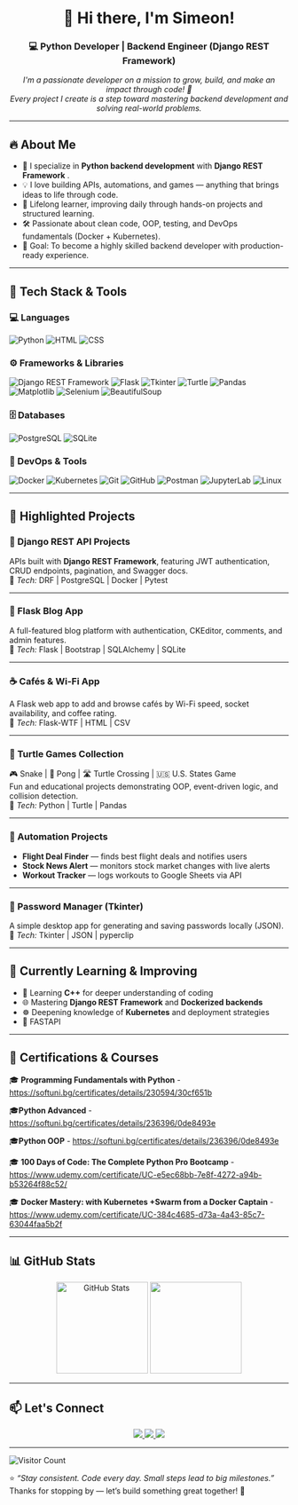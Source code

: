 <h1 align="center">👋 Hi there, I'm Simeon!</h1>
<h3 align="center">💻 Python Developer | Backend Engineer (Django REST Framework)</h3>

<p align="center">
  <em>I'm a passionate developer on a mission to grow, build, and make an impact through code! 🚀</em><br>
  <em>Every project I create is a step toward mastering backend development and solving real-world problems.</em>
</p>

---

## 🔥 About Me

- 🐍 I specialize in **Python backend development** with **Django REST Framework** .
- 💡 I love building APIs, automations, and games — anything that brings ideas to life through code.
- 🧠 Lifelong learner, improving daily through hands-on projects and structured learning.
- 🛠️ Passionate about clean code, OOP, testing, and DevOps fundamentals (Docker + Kubernetes).
- 🎯 Goal: To become a highly skilled backend developer with production-ready experience.

---

## 🧰 Tech Stack & Tools

### 💻 Languages

![Python](https://img.shields.io/badge/Python-3776AB?style=for-the-badge&logo=python&logoColor=white)
![HTML](https://img.shields.io/badge/HTML5-E34F26?style=for-the-badge&logo=html5&logoColor=white)
![CSS](https://img.shields.io/badge/CSS3-1572B6?style=for-the-badge&logo=css3&logoColor=white)
### ⚙️ Frameworks & Libraries

![Django REST Framework](https://img.shields.io/badge/Django_REST-092E20?style=for-the-badge&logo=django&logoColor=white)
![Flask](https://img.shields.io/badge/Flask-000000?style=for-the-badge&logo=flask&logoColor=white)
![Tkinter](https://img.shields.io/badge/Tkinter-FFD43B?style=for-the-badge)
![Turtle](https://img.shields.io/badge/Turtle-0A66C2?style=for-the-badge)
![Pandas](https://img.shields.io/badge/Pandas-150458?style=for-the-badge&logo=pandas&logoColor=white)
![Matplotlib](https://img.shields.io/badge/Matplotlib-11557C?style=for-the-badge)
![Selenium](https://img.shields.io/badge/Selenium-43B02A?style=for-the-badge&logo=selenium&logoColor=white)
![BeautifulSoup](https://img.shields.io/badge/BeautifulSoup-4B8BBE?style=for-the-badge)

### 🗄️ Databases

![PostgreSQL](https://img.shields.io/badge/PostgreSQL-336791?style=for-the-badge&logo=postgresql&logoColor=white)
![SQLite](https://img.shields.io/badge/SQLite-07405E?style=for-the-badge&logo=sqlite&logoColor=white)

### 🐳 DevOps & Tools

![Docker](https://img.shields.io/badge/Docker-2496ED?style=for-the-badge&logo=docker&logoColor=white)
![Kubernetes](https://img.shields.io/badge/Kubernetes-326CE5?style=for-the-badge&logo=kubernetes&logoColor=white)
![Git](https://img.shields.io/badge/Git-F05033?style=for-the-badge&logo=git&logoColor=white)
![GitHub](https://img.shields.io/badge/GitHub-181717?style=for-the-badge&logo=github&logoColor=white)
![Postman](https://img.shields.io/badge/Postman-FF6C37?style=for-the-badge&logo=postman&logoColor=white)
![JupyterLab](https://img.shields.io/badge/JupyterLab-F37626?style=for-the-badge&logo=jupyter&logoColor=white)
![Linux](https://img.shields.io/badge/Linux-FCC624?style=for-the-badge&logo=linux&logoColor=black)

---

## 🚀 Highlighted Projects

### 🧱 Django REST API Projects

APIs built with **Django REST Framework**, featuring JWT authentication, CRUD endpoints, pagination, and Swagger docs.  
🧰 _Tech:_ DRF | PostgreSQL | Docker | Pytest

---

### 📝 Flask Blog App

A full-featured blog platform with authentication, CKEditor, comments, and admin features.  
🧰 _Tech:_ Flask | Bootstrap | SQLAlchemy | SQLite

---

### ☕ Cafés & Wi-Fi App

A Flask web app to add and browse cafés by Wi-Fi speed, socket availability, and coffee rating.  
🧰 _Tech:_ Flask-WTF | HTML | CSV

---

### 🐍 Turtle Games Collection

🎮 Snake | 🏓 Pong | 🛣️ Turtle Crossing | 🇺🇸 U.S. States Game  
Fun and educational projects demonstrating OOP, event-driven logic, and collision detection.  
🧰 _Tech:_ Python | Turtle | Pandas

---

### 🤖 Automation Projects

- **Flight Deal Finder** — finds best flight deals and notifies users
- **Stock News Alert** — monitors stock market changes with live alerts
- **Workout Tracker** — logs workouts to Google Sheets via API

---

### 🔐 Password Manager (Tkinter)

A simple desktop app for generating and saving passwords locally (JSON).  
🧰 _Tech:_ Tkinter | JSON | pyperclip

---

## 🌱 Currently Learning & Improving

- 🔁 Learning **C++** for deeper understanding of coding
- 🌐 Mastering **Django REST Framework** and **Dockerized backends**
- ☸️ Deepening knowledge of **Kubernetes** and deployment strategies
- 🚀 FASTAPI 

---

## 🧠 Certifications & Courses

🎓 **Programming Fundamentals with Python** - https://softuni.bg/certificates/details/230594/30cf651b
 
🎓**Python Advanced** - https://softuni.bg/certificates/details/236396/0de8493e

🎓**Python OOP** - https://softuni.bg/certificates/details/236396/0de8493e

🎓 **100 Days of Code: The Complete Python Pro Bootcamp** - https://www.udemy.com/certificate/UC-e5ec68bb-7e8f-4272-a94b-b53264f88c52/

🎓 **Docker Mastery: with Kubernetes +Swarm from a Docker Captain** - https://www.udemy.com/certificate/UC-384c4685-d73a-4a43-85c7-63044faa5b2f



---

## 📊 GitHub Stats

<p align="center">
  <img src="https://github-readme-stats.vercel.app/api?username=snushev&show_icons=true&theme=tokyonight" alt="GitHub Stats" height="165">
  <img src="https://github-readme-stats.vercel.app/api/top-langs/?username=snushev&layout=compact&theme=tokyonight" height="165">
</p>

---

## 📫 Let's Connect

<p align="center">
  <a href="https://www.linkedin.com/in/simeon-nushev-82b56597/" target="_blank">
    <img src="https://img.shields.io/badge/LinkedIn-0077B5?style=for-the-badge&logo=linkedin&logoColor=white" />
  </a>
  <a href="mailto:s.nushev@gmail.com">
    <img src="https://img.shields.io/badge/Email-D14836?style=for-the-badge&logo=gmail&logoColor=white" />
  </a>
  <a href="https://discordapp.com/users/sedimalko">
    <img src="https://img.shields.io/badge/Discord-5865F2?style=for-the-badge&logo=discord&logoColor=white" />
  </a>
</p>

---

![Visitor Count](https://komarev.com/ghpvc/?username=snushev&color=brightgreen)

⭐ _“Stay consistent. Code every day. Small steps lead to big milestones.”_  
Thanks for stopping by — let’s build something great together! 🚀
